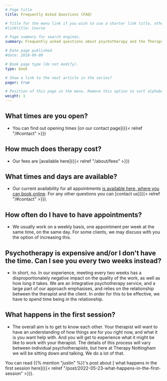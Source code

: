 ```yaml
---
# Page title
title: Frequently Asked Questions (FAQ)

# Title for the menu link if you wish to use a shorter link title, otherwise remove this option.
#linktitle: Course

# Page summary for search engines.
summary: Frequently asked questions about psychotherapy and the Therapy Nottingham service

# Date page published
#date: 2018-09-09

# Book page type (do not modify).
type: book

# Show a link to the next article in the series?
pager: true

# Position of this page in the menu. Remove this option to sort alphabetically.
weight: 1
---
```


## What times are you open?
- You can find out opening times [on our contact page]({{< relref "/#contact" >}})

## How much does therapy cost?
- Our fees are [available here]({{< relref "/about/fees" >}})

## What times and days are available?
- Our current availability for all appointments [is available here, where you can book online](https://clientportal.uk.powerdiary.com/clientportal/therapynottingham).  For any other questions you can [contact us]({{< relref "/#contact" >}}).

## How often do I have to have appointments?
- We usually work on a weekly basis, one appointment per week at the same time, on the same day.  For some clients, we may discuss with you the option of increasing this.

## Psychotherapy is expensive and/or I don't have the time.  Can I see you every two weeks instead?
- In short, no.  In our experience, meeting every two weeks has a disproportionately negative impact on the quality of the work, as well as how long it takes.  We are an Integrative psychotherapy service, and a large part of our approach emphasises, and relies on the relationship between the therapist and the client.  In order for this to be effective, we have to spend time being _in_ the relationship.

## What happens in the first session?
- The overall aim is to get to know each other.  Your therapist will want to have an understanding of how things are for you right now, and what it is you want help with.  And you will get to experience what it might be like to work with your therapist.  The details of this process will vary between individual psychotherapists, but here at Therapy Nottingham we will be sitting down and talking.  We do a lot of that.

You can read {{% mention "justin" %}}'s post about [ what happens in the first session here]({{< relref "/post/2022-05-23-what-happens-in-the-first-session" >}}).